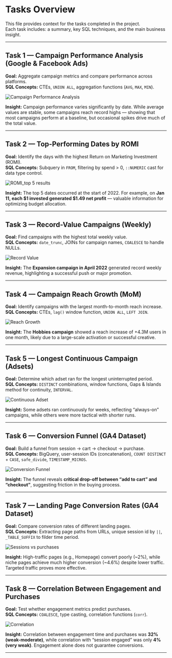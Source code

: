 # Tasks Overview

This file provides context for the tasks completed in the project.  
Each task includes: a summary, key SQL techniques, and the main business insight.

---

## Task 1 — Campaign Performance Analysis (Google & Facebook Ads)
**Goal:** Aggregate campaign metrics and compare performance across platforms.  
**SQL Concepts:** CTEs, `UNION ALL`, aggregation functions (`AVG`, `MAX`, `MIN`).  

![Campaign Performance Analysis](img/task1_aggregation.png)  

**Insight:** Campaign performance varies significantly by date. While average values are stable, some campaigns reach record highs — showing that most campaigns perform at a baseline, but occasional spikes drive much of the total value.

---

## Task 2 — Top-Performing Dates by ROMI
**Goal:** Identify the days with the highest Return on Marketing Investment (ROMI).  
**SQL Concepts:** Subquery in `FROM`, filtering by spend > 0, `::NUMERIC` cast for data type control.

![ROMI_top 5 results](img/task2_romi.png)

**Insight:** The top 5 dates occurred at the start of 2022. For example, on **Jan 11, each $1 invested generated $1.49 net profit** — valuable information for optimizing budget allocation.

---

## Task 3 — Record-Value Campaigns (Weekly)
**Goal:** Find campaigns with the highest total weekly value.  
**SQL Concepts:** `date_trunc`, JOINs for campaign names, `COALESCE` to handle NULLs.  

![Record Value](img/task3_highest_value.png)

**Insight:** The **Expansion campaign in April 2022** generated record weekly revenue, highlighting a successful push or major promotion.

---

## Task 4 — Campaign Reach Growth (MoM)
**Goal:** Identify campaigns with the largest month-to-month reach increase.  
**SQL Concepts:** CTEs, `lag()` window function, `UNION ALL`, `LEFT JOIN`.  

![Reach Growth](img/task4_highest_reach.png)

**Insight:** The **Hobbies campaign** showed a reach increase of +4.3M users in one month, likely due to a large-scale activation or successful creative.

---

## Task 5 — Longest Continuous Campaign (Adsets)
**Goal:** Determine which adset ran for the longest uninterrupted period.  
**SQL Concepts:** `DISTINCT` combinations, window functions, Gaps & Islands method for continuity, `INTERVAL`.  

![Continuous Adset](img/task5_continous_adset.png) 

**Insight:** Some adsets ran continuously for weeks, reflecting “always-on” campaigns, while others were more tactical with shorter runs.

---

## Task 6 — Conversion Funnel (GA4 Dataset)
**Goal:** Build a funnel from session → cart → checkout → purchase.  
**SQL Concepts:** BigQuery, user-session IDs (concatenation), `COUNT DISTINCT` + `CASE`, `safe_divide`, `TIMESTAMP_MICROS`.  

![Conversion Funnel](img/task7_conversions_traffic.png)

**Insight:** The funnel reveals **critical drop-off between “add to cart” and “checkout”**, suggesting friction in the buying process.

---

## Task 7 — Landing Page Conversion Rates (GA4 Dataset)
**Goal:** Compare conversion rates of different landing pages.  
**SQL Concepts:** Extracting page paths from URLs, unique session id by `||`, `_TABLE_SUFFIX` to filder time period.  

![Sessions vs purchases](img/task9_landing_pages.png)

**Insight:** High-traffic pages (e.g., Homepage) convert poorly (~2%), while niche pages achieve much higher conversion (~4.6%) despite lower traffic. Targeted traffic proves more effective.

---

## Task 8 — Correlation Between Engagement and Purchases
**Goal:** Test whether engagement metrics predict purchases.  
**SQL Concepts:** `COALESCE`, type casting, correlation functions (`corr`).  

![Correlation](img/task8_correlation.png)

**Insight:** Correlation between engagement time and purchases was **32% (weak-moderate)**, while correlation with “session engaged” was only **4% (very weak)**. Engagement alone does not guarantee conversions.

---
